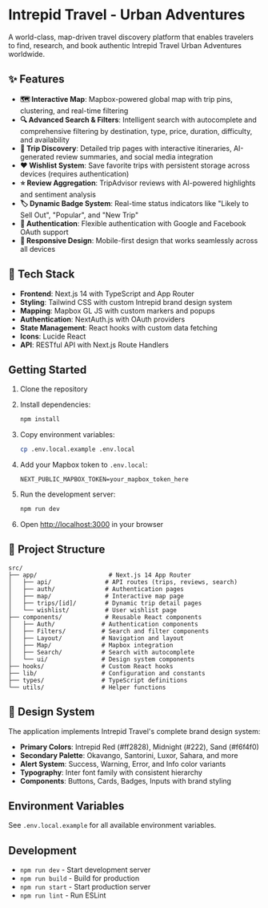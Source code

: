 # Intrepid Travel - Urban Adventures

A world-class, map-driven travel discovery platform that enables travelers to find, research, and book authentic Intrepid Travel Urban Adventures worldwide.

## ✨ Features

- **🗺️ Interactive Map**: Mapbox-powered global map with trip pins, clustering, and real-time filtering
- **🔍 Advanced Search & Filters**: Intelligent search with autocomplete and comprehensive filtering by destination, type, price, duration, difficulty, and availability
- **📱 Trip Discovery**: Detailed trip pages with interactive itineraries, AI-generated review summaries, and social media integration
- **❤️ Wishlist System**: Save favorite trips with persistent storage across devices (requires authentication)
- **⭐ Review Aggregation**: TripAdvisor reviews with AI-powered highlights and sentiment analysis
- **🏷️ Dynamic Badge System**: Real-time status indicators like "Likely to Sell Out", "Popular", and "New Trip"
- **🔐 Authentication**: Flexible authentication with Google and Facebook OAuth support
- **📱 Responsive Design**: Mobile-first design that works seamlessly across all devices

## 🚀 Tech Stack

- **Frontend**: Next.js 14 with TypeScript and App Router
- **Styling**: Tailwind CSS with custom Intrepid brand design system
- **Mapping**: Mapbox GL JS with custom markers and popups
- **Authentication**: NextAuth.js with OAuth providers
- **State Management**: React hooks with custom data fetching
- **Icons**: Lucide React
- **API**: RESTful API with Next.js Route Handlers

## Getting Started

1. Clone the repository
2. Install dependencies:
   ```bash
   npm install
   ```

3. Copy environment variables:
   ```bash
   cp .env.local.example .env.local
   ```

4. Add your Mapbox token to `.env.local`:
   ```
   NEXT_PUBLIC_MAPBOX_TOKEN=your_mapbox_token_here
   ```

5. Run the development server:
   ```bash
   npm run dev
   ```

6. Open [http://localhost:3000](http://localhost:3000) in your browser

## 📁 Project Structure

```
src/
├── app/                    # Next.js 14 App Router
│   ├── api/               # API routes (trips, reviews, search)
│   ├── auth/              # Authentication pages
│   ├── map/               # Interactive map page
│   ├── trips/[id]/        # Dynamic trip detail pages
│   └── wishlist/          # User wishlist page
├── components/            # Reusable React components
│   ├── Auth/             # Authentication components
│   ├── Filters/          # Search and filter components
│   ├── Layout/           # Navigation and layout
│   ├── Map/              # Mapbox integration
│   ├── Search/           # Search with autocomplete
│   └── ui/               # Design system components
├── hooks/                # Custom React hooks
├── lib/                  # Configuration and constants
├── types/                # TypeScript definitions
└── utils/                # Helper functions
```

## 🎨 Design System

The application implements Intrepid Travel's complete brand design system:

- **Primary Colors**: Intrepid Red (#ff2828), Midnight (#222), Sand (#f6f4f0)
- **Secondary Palette**: Okavango, Santorini, Luxor, Sahara, and more
- **Alert System**: Success, Warning, Error, and Info color variants
- **Typography**: Inter font family with consistent hierarchy
- **Components**: Buttons, Cards, Badges, Inputs with brand styling

## Environment Variables

See `.env.local.example` for all available environment variables.

## Development

- `npm run dev` - Start development server
- `npm run build` - Build for production
- `npm run start` - Start production server
- `npm run lint` - Run ESLint